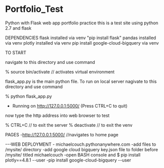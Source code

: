 # Portfolio_Test
Python with Flask web app portfolio practice
this is a test site using python 2.7 and flask

DEPENDENCIES
flask installed via venv "pip install flask"
pandas installed via venv
plotly installed via venv
pip install google-cloud-bigquery via venv


TO START

navigate to this directory and use command

% source bin/activate         // activates virtual environment

flask_app.py is the main python file. To run on local server nagivate to this directory and use command

% python flask_app.py
 * Running on http://127.0.0.1:5000/ (Press CTRL+C to quit)

now type the http address into web browser to test

% CTRL+C 			// to exit the server
% deactivate		// to exit the venv

PAGES
-http://127.0.0.1:5000/			//navigates to home page

---WEB DEPLOYMENT - michaelcouch.pythonanywhere.com
-add files to /mysite/ directory
-add google cloud bigquery key.json file to folder before /mysite/ titled michaelcouch
-open BASH console and $ pip install plotly==4.8.1 --user
	-pip install google-cloud-bigquery --user
